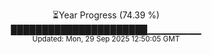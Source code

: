 <p align="center">
⏳Year Progress (74.39 %) <br>
██████████████████████▁▁▁▁▁▁▁▁ <br>
<sub>Updated: Mon, 29 Sep 2025 12:50:05 GMT</sub>
</p>

